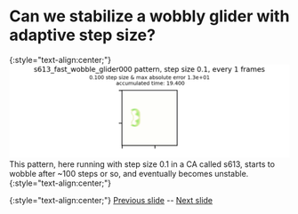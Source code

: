 # Can we stabilize a wobbly glider with adaptive step size?


{:style="text-align:center;"}
![lenia title](https://raw.githubusercontent.com/riveSunder/yuca/master/assets/consequential_step_size/adaptive_ss_win.gif)
This pattern, here running with step size 0.1 in a CA called s613, starts to wobble after ~100 steps or so, and eventually becomes unstable. 
{:style="text-align:center;"}


{:style="text-align:center;"}
[Previous slide](https://rivesunder.github.io/yuca/ss_slide_003.md) -- [Next slide](https://rivesunder.github.io/yuca/ss_slide_004b)
